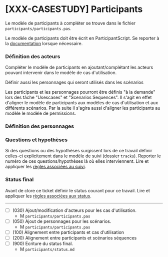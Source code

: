 # [XXX-CASESTUDY] Participants

Le modèle de participants à compléter se trouve dans le fichier
``participants/participants.pas``.

Le modèle de participants doit être écrit en ParticipantScript.
Se reporter à la [documentation](https://modelscript.readthedocs.io/en/latest/scripts/participants/index.html) lorsque nécessaire.

### Définition des acteurs

Compléter le modèle de participants en ajoutant/complétant
les acteurs pouvant intervenir dans le modèle de cas d'utilisation.

Définir aussi les personnages qui seront utilisés dans les scénarios

Les participants et les personnages pourront être définis "à la demande"
lors des tâche "Usescases" et "Scenarios Sequences". 
Il s'agit en effet d'aligner le modèle de participants aux modèles de
cas d'utilisation et aux différents scénarios. Par la suite il s'agira 
aussi d'aligner les participants au modèle le modèle de permissions.

### Définition des personnages

### Questions et hypothèses

Si des questions ou des hypothèses surgissent lors de ce travail
définir celles-ci explicitement dans le modèle de suivi
(dossier ``tracks``). Reporter le numéro de ces questions/hypothèses
là où elles interviennent. Lire et appliquer les [règles associées au suivi](https://modelscript.readthedocs.io/en/latest/scripts/tracks/index.html#rules). 
 
### Status final

Avant de clore ce ticket définir le status courant pour ce travail. Lire et appliquer les [règles associées aux status](https://modelscript.readthedocs.io/en/latest/methods/status/index.html#rules).
________

- [ ] (030) Ajout/modification d'acteurs pour les cas d'utilisation.
    - M ``participants/participants.pas``
- [ ] (050) Ajout de personnages pour les scénarios.
    - M ``participants/participants.pas``
- [ ] (100) Alignement entre participants et cas d'utilisation
- [ ] (200) Alignement entre participants et scénarios séquences
- [ ] (900) Ecriture du status final.
    - M ``participants/status.md``

    
